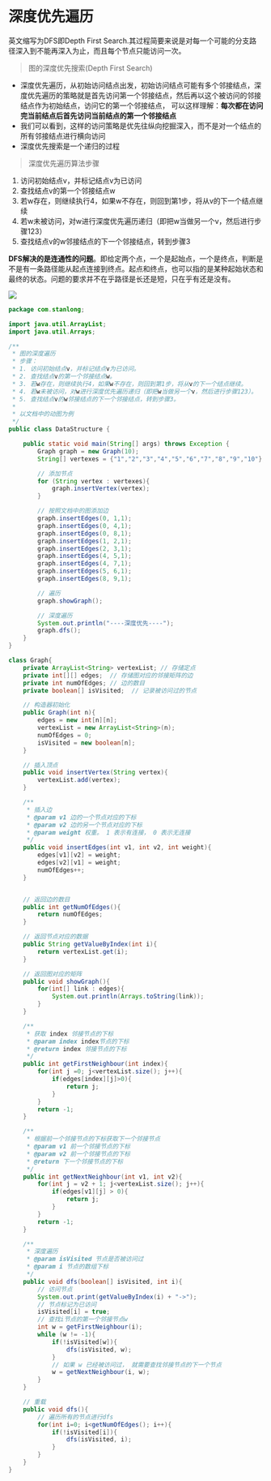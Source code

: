 # 深度优先遍历

英文缩写为DFS即Depth First Search.其过程简要来说是对每一个可能的分支路径深入到不能再深入为止，而且每个节点只能访问一次。

> 图的深度优先搜索(Depth First Search)

- 深度优先遍历，从初始访问结点出发，初始访问结点可能有多个邻接结点，深度优先遍历的策略就是首先访问第一个邻接结点，然后再以这个被访问的邻接结点作为初始结点，访问它的第一个邻接结点， 可以这样理解：**每次都在访问完当前结点后首先访问当前结点的第一个邻接结点**
- 我们可以看到，这样的访问策略是优先往纵向挖掘深入，而不是对一个结点的所有邻接结点进行横向访问
- 深度优先搜索是一个递归的过程

> 深度优先遍历算法步骤

1. 访问初始结点v，并标记结点v为已访问
2. 查找结点v的第一个邻接结点w
3. 若w存在，则继续执行4，如果w不存在，则回到第1步，将从v的下一个结点继续
4. 若w未被访问，对w进行深度优先遍历递归（即把w当做另一个v，然后进行步骤123）
5. 查找结点v的w邻接结点的下一个邻接结点，转到步骤3

**DFS解决的是连通性的问题**。即给定两个点，一个是起始点，一个是终点，判断是不是有一条路径能从起点连接到终点。起点和终点，也可以指的是某种起始状态和最终的状态。问题的要求并不在乎路径是长还是短，只在乎有还是没有。

![](https://cdn.jsdelivr.net/gh/StanLong/Framework/04DataStructure/doc/17.gif)



```java
package com.stanlong;

import java.util.ArrayList;
import java.util.Arrays;

/**
 * 图的深度遍历
 * 步骤：
 * 1. 访问初始结点v，并标记结点v为已访问。
 * 2. 查找结点v的第一个邻接结点w。
 * 3. 若w存在，则继续执行4，如果w不存在，则回到第1步，将从v的下一个结点继续。
 * 4. 若w未被访问，对w进行深度优先遍历递归（即把w当做另一个v，然后进行步骤123）。
 * 5. 查找结点v的w邻接结点的下一个邻接结点，转到步骤3。
 *
 * 以文档中的动图为例
 */
public class DataStructure {

    public static void main(String[] args) throws Exception {
        Graph graph = new Graph(10);
        String[] vertexes = {"1","2","3","4","5","6","7","8","9","10"};

        // 添加节点
        for (String vertex : vertexes){
            graph.insertVertex(vertex);
        }

        // 按照文档中的图添加边
        graph.insertEdges(0, 1,1);
        graph.insertEdges(0, 4,1);
        graph.insertEdges(0, 8,1);
        graph.insertEdges(1, 2,1);
        graph.insertEdges(2, 3,1);
        graph.insertEdges(4, 5,1);
        graph.insertEdges(4, 7,1);
        graph.insertEdges(5, 6,1);
        graph.insertEdges(8, 9,1);

        // 遍历
        graph.showGraph();

        // 深度遍历
        System.out.println("----深度优先----");
        graph.dfs();
    }
}

class Graph{
    private ArrayList<String> vertexList; // 存储定点
    private int[][] edges;  // 存储图对应的邻接矩阵的边
    private int numOfEdges; // 边的数目
    private boolean[] isVisited;  // 记录被访问过的节点

    // 构造器初始化
    public Graph(int n){
        edges = new int[n][n];
        vertexList = new ArrayList<String>(n);
        numOfEdges = 0;
        isVisited = new boolean[n];
    }

    // 插入顶点
    public void insertVertex(String vertex){
        vertexList.add(vertex);
    }

    /**
     * 插入边
     * @param v1 边的一个节点对应的下标
     * @param v2 边的另一个节点对应的下标
     * @param weight 权重。 1 表示有连接， 0 表示无连接
     */
    public void insertEdges(int v1, int v2, int weight){
        edges[v1][v2] = weight;
        edges[v2][v1] = weight;
        numOfEdges++;
    }


    // 返回边的数目
    public int getNumOfEdges(){
        return numOfEdges;
    }

    // 返回节点对应的数据
    public String getValueByIndex(int i){
        return vertexList.get(i);
    }

    // 返回图对应的矩阵
    public void showGraph(){
        for(int[] link : edges){
            System.out.println(Arrays.toString(link));
        }
    }

    /**
     * 获取 index 邻接节点的下标
     * @param index index节点的下标
     * @return index 邻接节点的下标
     */
    public int getFirstNeighbour(int index){
        for(int j =0; j<vertexList.size(); j++){
            if(edges[index][j]>0){
                return j;
            }
        }
        return -1;
    }

    /**
     * 根据前一个邻接节点的下标获取下一个邻接节点
     * @param v1 前一个邻接节点的下标
     * @param v2 前一个邻接节点的下标
     * @return 下一个邻接节点的下标
     */
    public int getNextNeighbour(int v1, int v2){
        for(int j = v2 + 1; j<vertexList.size(); j++){
            if(edges[v1][j] > 0){
                return j;
            }
        }
        return -1;
    }

    /**
     * 深度遍历
     * @param isVisited 节点是否被访问过
     * @param i 节点的数组下标
     */
    public void dfs(boolean[] isVisited, int i){
        // 访问节点
        System.out.print(getValueByIndex(i) + "->");
        // 节点标记为已访问
        isVisited[i] = true;
        // 查找i节点的第一个邻接节点w
        int w = getFirstNeighbour(i);
        while (w != -1){
            if(!isVisited[w]){
                dfs(isVisited, w);
            }
            // 如果 w 已经被访问过， 就需要查找邻接节点的下一个节点
            w = getNextNeighbour(i, w);
        }
    }

    // 重载
    public void dfs(){
        // 遍历所有的节点进行dfs
        for(int i=0; i<getNumOfEdges(); i++){
            if(!isVisited[i]){
                dfs(isVisited, i);
            }
        }
    }
}
```

